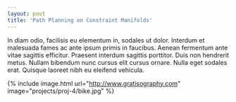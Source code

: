 ```yaml
---
layout: post
title: 'Path Planning on Constraint Manifolds'
---
```


In diam odio, facilisis eu elementum in, sodales ut dolor. Interdum et malesuada fames ac ante ipsum primis in faucibus. Aenean fermentum ante vitae sagittis efficitur. Praesent interdum sagittis porttitor. Duis non hendrerit metus. Nullam bibendum nunc cursus elit cursus ornare. Nulla eget sodales erat. Quisque laoreet nibh eu eleifend vehicula.

{% include image.html url="http://www.gratisography.com" image="projects/proj-4/bike.jpg" %}
